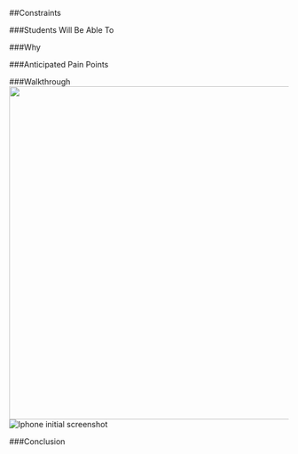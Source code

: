 ##Constraints


###Students Will Be Able To


###Why


###Anticipated Pain Points


###Walkthrough
<img src="https://github.com/upperlinecode/intro-to-swift/blob/master/day-4/ConstraintsIntroduction/images/ipad-1.png?raw=true" height="600px">
![Iphone initial screenshot](https://github.com/upperlinecode/intro-to-swift/blob/master/day-4/ConstraintsIntroduction/images/iphone-1.png?raw=true)


###Conclusion


